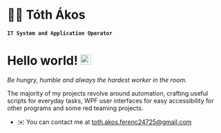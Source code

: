 # 👨‍💻 Tóth Ákos
**`IT System and Application Operator`**

# Hello world!&nbsp;<img src="https://github.com/TheDudeThatCode/TheDudeThatCode/blob/master/Assets/Earth.gif" width="24px">

*Be hungry, humble and always the hardest worker in the room.*

The majority of my projects revolve around automation, crafting useful scripts for everyday tasks, WPF user interfaces for easy accessibility for other programs and some red teaming projects.

* ✉️  You can contact me at [toth.akos.ferenc24725@gmail.com](mailto:toth.akos.ferenc24725@gmail.com)
